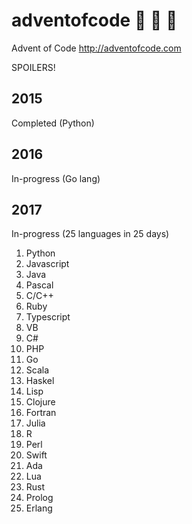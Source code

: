 # adventofcode :christmas_tree: :gift: :calendar:
Advent of Code http://adventofcode.com


SPOILERS!


## 2015

Completed (Python)

## 2016

In-progress (Go lang)

## 2017

In-progress (25 languages in 25 days)

1. Python
2. Javascript
3. Java
4. Pascal
5. C/C++
6. Ruby
7. Typescript
8. VB
9. C#
10. PHP
11. Go 
12. Scala
13. Haskel
14. Lisp
15. Clojure
16. Fortran
17. Julia
18. R
19. Perl
20. Swift
21. Ada
22. Lua
23. Rust
24. Prolog
25. Erlang
